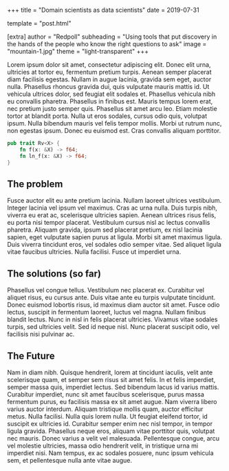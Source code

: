 +++
title = "Domain scientists as data scientists"
date = 2019-07-31

template = "post.html"

[extra]
author = "Redpoll"
subheading = "Using tools that put discovery in the hands of the people who know the right questions to ask"
image = "mountain-1.jpg"
theme = "light-transparent"
+++

Lorem ipsum dolor sit amet, consectetur adipiscing elit. Donec elit urna, ultricies at tortor eu, fermentum pretium turpis. Aenean semper placerat diam facilisis egestas. Nullam in augue lacinia, gravida sem eget, auctor nulla. Phasellus rhoncus gravida dui, quis vulputate mauris mattis id. Ut vehicula ultrices dolor, sed feugiat elit sodales et. Phasellus vehicula nibh eu convallis pharetra. Phasellus in finibus est. Mauris tempus lorem erat, nec pretium justo semper quis. Phasellus sit amet arcu leo. Etiam molestie tortor at blandit porta. Nulla ut eros sodales, cursus odio quis, volutpat ipsum. Nulla bibendum mauris vel felis tempor mollis. Morbi ut rutrum nunc, non egestas ipsum. Donec eu euismod est. Cras convallis aliquam porttitor.

```rust
pub trait Rv<X> {
    fn f(x: &X) -> f64;
    fn ln_f(x: &X) -> f64;
}
```

## The problem

Fusce auctor elit eu ante pretium lacinia. Nullam laoreet ultrices vestibulum. Integer lacinia vel ipsum vel maximus. Cras ac urna nulla. Duis turpis nibh, viverra eu erat ac, scelerisque ultricies sapien. Aenean ultrices risus felis, eu porta nisi tempor placerat. Vestibulum cursus nisl ac lectus convallis pharetra. Aliquam gravida, ipsum sed placerat pretium, ex nisl lacinia sapien, eget vulputate sapien purus at ligula. Morbi sit amet maximus ligula. Duis viverra tincidunt eros, vel sodales odio semper vitae. Sed aliquet ligula vitae faucibus ultricies. Nulla facilisi. Fusce ut imperdiet urna.

## The solutions (so far)

Phasellus vel congue tellus. Vestibulum nec placerat ex. Curabitur vel aliquet risus, eu cursus ante. Duis vitae ante eu turpis vulputate tincidunt. Donec euismod lobortis risus, id maximus diam auctor sit amet. Fusce odio lectus, suscipit in fermentum laoreet, luctus vel magna. Nullam finibus blandit lectus. Nunc in nisl in felis placerat ultricies. Vivamus vitae sodales turpis, sed ultricies velit. Sed id neque nisl. Nunc placerat suscipit odio, vel facilisis nisi pulvinar ac.

## The Future

Nam in diam nibh. Quisque hendrerit, lorem at tincidunt iaculis, velit ante scelerisque quam, et semper sem risus sit amet felis. In et felis imperdiet, semper massa quis, imperdiet lectus. Sed bibendum lacus id varius mattis. Curabitur imperdiet, nunc sit amet faucibus scelerisque, purus massa fermentum purus, eu facilisis massa ex sit amet augue. Nam viverra libero varius auctor interdum. Aliquam tristique mollis quam, auctor efficitur metus. Nulla facilisi. Nulla quis lorem nulla. Ut feugiat eleifend tortor, id suscipit ex ultricies id. Curabitur semper enim nec nisl tempor, in tempor ligula gravida. Phasellus neque eros, aliquam vitae porttitor quis, volutpat nec mauris. Donec varius a velit vel malesuada. Pellentesque congue, arcu vel molestie ultricies, massa odio hendrerit velit, in tristique urna mi imperdiet nisi. Nam tempus, ex ac sodales posuere, nunc ipsum vehicula sem, et pellentesque nulla ante vitae augue.
